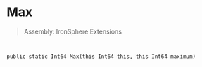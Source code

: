 ﻿

# Max

> Assembly: IronSphere.Extensions



```


public static Int64 Max(this Int64 this, this Int64 maximum)
```